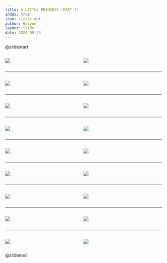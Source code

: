 ```yaml
---
title: A LITTLE PRINCESS (PART 3)
index: true
icon: circle-dot
author: Haiyue
layout: Slide
date: 2024-09-23
---
```

 
@slidestart

<div style="display:flex">
<div style="flex:1">

![](/reading/english/Level-X/A%20LITTLE%20PRINCESS%20(PART%203)/001.webp)
</div>
<div style="flex:1">

![](/reading/english/Level-X/A%20LITTLE%20PRINCESS%20(PART%203)/002.webp)
</div>
</div>

---

<div style="display:flex">
<div style="flex:1">

![](/reading/english/Level-X/A%20LITTLE%20PRINCESS%20(PART%203)/003.webp)
</div>
<div style="flex:1">

![](/reading/english/Level-X/A%20LITTLE%20PRINCESS%20(PART%203)/004.webp)
</div>
</div>

---

<div style="display:flex">
<div style="flex:1">

![](/reading/english/Level-X/A%20LITTLE%20PRINCESS%20(PART%203)/005.webp)
</div>
<div style="flex:1">

![](/reading/english/Level-X/A%20LITTLE%20PRINCESS%20(PART%203)/006.webp)
</div>
</div>

---

<div style="display:flex">
<div style="flex:1">

![](/reading/english/Level-X/A%20LITTLE%20PRINCESS%20(PART%203)/007.webp)
</div>
<div style="flex:1">

![](/reading/english/Level-X/A%20LITTLE%20PRINCESS%20(PART%203)/008.webp)
</div>
</div>

---

<div style="display:flex">
<div style="flex:1">

![](/reading/english/Level-X/A%20LITTLE%20PRINCESS%20(PART%203)/009.webp)
</div>
<div style="flex:1">

![](/reading/english/Level-X/A%20LITTLE%20PRINCESS%20(PART%203)/010.webp)
</div>
</div>

---

<div style="display:flex">
<div style="flex:1">

![](/reading/english/Level-X/A%20LITTLE%20PRINCESS%20(PART%203)/011.webp)
</div>
<div style="flex:1">

![](/reading/english/Level-X/A%20LITTLE%20PRINCESS%20(PART%203)/012.webp)
</div>
</div>

---

<div style="display:flex">
<div style="flex:1">

![](/reading/english/Level-X/A%20LITTLE%20PRINCESS%20(PART%203)/013.webp)
</div>
<div style="flex:1">

![](/reading/english/Level-X/A%20LITTLE%20PRINCESS%20(PART%203)/014.webp)
</div>
</div>

---

<div style="display:flex">
<div style="flex:1">

![](/reading/english/Level-X/A%20LITTLE%20PRINCESS%20(PART%203)/015.webp)
</div>
<div style="flex:1">

![](/reading/english/Level-X/A%20LITTLE%20PRINCESS%20(PART%203)/016.webp)
</div>
</div>

---

<div style="display:flex">
<div style="flex:1">

![](/reading/english/Level-X/A%20LITTLE%20PRINCESS%20(PART%203)/017.webp)
</div>
<div style="flex:1">

![](/reading/english/Level-X/A%20LITTLE%20PRINCESS%20(PART%203)/018.webp)
</div>
</div>

@slideend